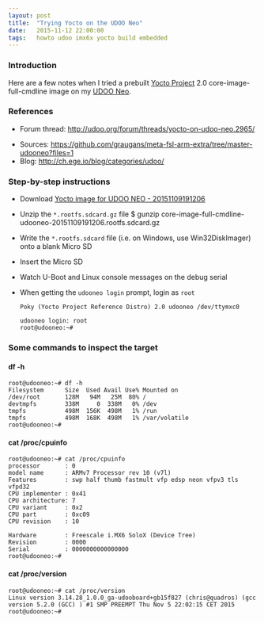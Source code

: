 ```yaml
---
layout: post
title:  "Trying Yocto on the UDOO Neo"
date:   2015-11-12 22:00:00
tags:   howto udoo imx6x yocto build embedded
---
```


### Introduction

Here are a few notes when I tried a prebuilt [Yocto Project](https://www.yoctoproject.org/) 2.0 core-image-full-cmdline image on my [UDOO Neo](http://www.udoo.org/udoo-neo/).

### References

* Forum thread: <http://udoo.org/forum/threads/yocto-on-udoo-neo.2965/>
- Sources: <https://github.com/graugans/meta-fsl-arm-extra/tree/master-udooneo?files=1>
- Blog: <http://ch.ege.io/blog/categories/udoo/>

### Step-by-step instructions

- Download [Yocto image for UDOO NEO - 20151109191206](https://www.dropbox.com/s/a1qng0ukoqynift/core-image-full-cmdline-udooneo-20151109191206.rootfs.sdcard.gz?dl=0)

- Unzip the `*.rootfs.sdcard.gz` file
      $ gunzip core-image-full-cmdline-udooneo-20151109191206.rootfs.sdcard.gz

- Write the `*.rootfs.sdcard` file (i.e. on Windows, use Win32DiskImager) onto a blank Micro SD

- Insert the Micro SD

- Watch U-Boot and Linux console messages on the debug serial

- When getting the `udooneo login` prompt, login as `root`

  ```
  Poky (Yocto Project Reference Distro) 2.0 udooneo /dev/ttymxc0

  udooneo login: root
  root@udooneo:~#
  ```

### Some commands to inspect the target

#### df -h

```
root@udooneo:~# df -h
Filesystem      Size  Used Avail Use% Mounted on
/dev/root       128M   94M   25M  80% /
devtmpfs        338M     0  338M   0% /dev
tmpfs           498M  156K  498M   1% /run
tmpfs           498M  168K  498M   1% /var/volatile
root@udooneo:~#
```

#### cat /proc/cpuinfo

```
root@udooneo:~# cat /proc/cpuinfo
processor       : 0
model name      : ARMv7 Processor rev 10 (v7l)
Features        : swp half thumb fastmult vfp edsp neon vfpv3 tls vfpd32
CPU implementer : 0x41
CPU architecture: 7
CPU variant     : 0x2
CPU part        : 0xc09
CPU revision    : 10

Hardware        : Freescale i.MX6 SoloX (Device Tree)
Revision        : 0000
Serial          : 0000000000000000
root@udooneo:~#
```

#### cat /proc/version

```
root@udooneo:~# cat /proc/version
Linux version 3.14.28_1.0.0_ga-udooboard+gb15f827 (chris@quadros) (gcc version 5.2.0 (GCC) ) #1 SMP PREEMPT Thu Nov 5 22:02:15 CET 2015
root@udooneo:~#
```

<!-- EOF -->
